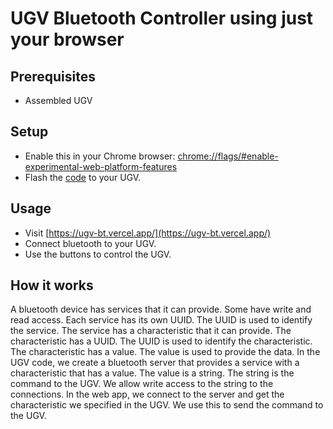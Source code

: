 # UGV Bluetooth Controller using just your browser

## Prerequisites

- Assembled UGV

## Setup

- Enable this in your Chrome browser:
[chrome://flags/#enable-experimental-web-platform-features](chrome://flags/#enable-experimental-web-platform-features)
- Flash the [code](./) to your UGV.

## Usage

- Visit [https://ugv-bt.vercel.app/](https://ugv-bt.vercel.app/)
- Connect bluetooth to your UGV.
- Use the buttons to control the UGV.

## How it works

A bluetooth device has services that it can provide. Some have write and read access. Each service has its own UUID. The UUID is used to identify the service. The service has a characteristic that it can provide. The characteristic has a UUID. The UUID is used to identify the characteristic. The characteristic has a value. The value is used to provide the data. In the UGV code, we create a bluetooth server that provides a service with a characteristic that has a value. The value is a string. The string is the command to the UGV. We allow write access to the string to the connections. In the web app, we connect to the server and get the characteristic we specified in the UGV. We use this to send the command to the UGV.
